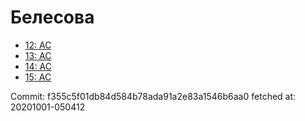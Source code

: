 # Белесова
- [12: AC](12.md)
- [13: AC](13.md)
- [14: AC](14.md)
- [15: AC](15.md)

Commit: f355c5f01db84d584b78ada91a2e83a1546b6aa0
 fetched at: 20201001-050412
